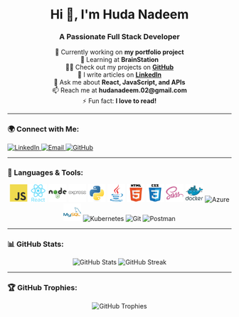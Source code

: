 <h1 align="center">Hi 👋, I'm Huda Nadeem</h1>
<h3 align="center">A Passionate Full Stack Developer</h3>

<p align="center">
  🔭 Currently working on <strong>my portfolio project</strong><br>
  🌱 Learning at <strong>BrainStation</strong><br>
  👨‍💻 Check out my projects on <a href="https://github.com/hudanadeem" target="_blank"><strong>GitHub</strong></a><br>
  📝 I write articles on <a href="https://www.linkedin.com/in/huda-nadeem-/" target="_blank"><strong>LinkedIn</strong></a><br>
  💬 Ask me about <strong>React, JavaScript, and APIs</strong><br>
  📫 Reach me at <strong>hudanadeem.02@gmail.com</strong><br>
  ⚡ Fun fact: <strong>I love to read!</strong>
</p>

---

### 🌍 Connect with Me:
<p align="left">
  <a href="https://linkedin.com/in/huda-nadeem-" target="_blank">
    <img src="https://img.shields.io/badge/LinkedIn-blue?style=for-the-badge&logo=linkedin&logoColor=white" alt="LinkedIn">
  </a>
  <a href="mailto:hudanadeem.02@gmail.com">
    <img src="https://img.shields.io/badge/Email-D14836?style=for-the-badge&logo=gmail&logoColor=white" alt="Email">
  </a>
  <a href="https://github.com/hudanadeem" target="_blank">
    <img src="https://img.shields.io/badge/GitHub-black?style=for-the-badge&logo=github&logoColor=white" alt="GitHub">
  </a>
</p>

---

### 🚀 Languages & Tools:
<p align="center">
  <img src="https://raw.githubusercontent.com/devicons/devicon/master/icons/javascript/javascript-original.svg" alt="JavaScript" width="40" height="40"/>
  <img src="https://raw.githubusercontent.com/devicons/devicon/master/icons/react/react-original-wordmark.svg" alt="React" width="40" height="40"/>
  <img src="https://raw.githubusercontent.com/devicons/devicon/master/icons/nodejs/nodejs-original-wordmark.svg" alt="Node.js" width="40" height="40"/>
  <img src="https://raw.githubusercontent.com/devicons/devicon/master/icons/express/express-original-wordmark.svg" alt="Express.js" width="40" height="40"/>
  <img src="https://raw.githubusercontent.com/devicons/devicon/master/icons/python/python-original.svg" alt="Python" width="40" height="40"/>
  <img src="https://raw.githubusercontent.com/devicons/devicon/master/icons/java/java-original.svg" alt="Java" width="40" height="40"/>
  <img src="https://raw.githubusercontent.com/devicons/devicon/master/icons/html5/html5-original-wordmark.svg" alt="HTML" width="40" height="40"/>
  <img src="https://raw.githubusercontent.com/devicons/devicon/master/icons/css3/css3-original-wordmark.svg" alt="CSS" width="40" height="40"/>
  <img src="https://raw.githubusercontent.com/devicons/devicon/master/icons/sass/sass-original.svg" alt="SASS" width="40" height="40"/>
  <img src="https://raw.githubusercontent.com/devicons/devicon/master/icons/docker/docker-original-wordmark.svg" alt="Docker" width="40" height="40"/>
  <img src="https://www.vectorlogo.zone/logos/microsoft_azure/microsoft_azure-icon.svg" alt="Azure" width="40" height="40"/>
  <img src="https://raw.githubusercontent.com/devicons/devicon/master/icons/mysql/mysql-original-wordmark.svg" alt="MySQL" width="40" height="40"/>
  <img src="https://www.vectorlogo.zone/logos/kubernetes/kubernetes-icon.svg" alt="Kubernetes" width="40" height="40"/>
  <img src="https://www.vectorlogo.zone/logos/git-scm/git-scm-icon.svg" alt="Git" width="40" height="40"/>
  <img src="https://www.vectorlogo.zone/logos/getpostman/getpostman-icon.svg" alt="Postman" width="40" height="40"/>
</p>

---

### 📊 GitHub Stats:
<p align="center">
  <img src="https://github-readme-stats.vercel.app/api?username=hudanadeem&show_icons=true&theme=radical" alt="GitHub Stats" height="150"/>
  <img src="https://github-readme-streak-stats.herokuapp.com/?user=hudanadeem&theme=radical" alt="GitHub Streak" height="150"/>
</p>

---

### 🏆 GitHub Trophies:
<p align="center">
  <img src="https://github-profile-trophy.vercel.app/?username=hudanadeem&theme=onedark&margin-w=10&no-frame=true" alt="GitHub Trophies"/>
</p>
